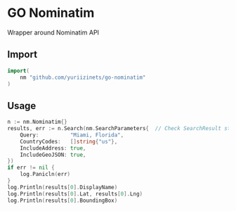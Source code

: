 
# GO Nominatim

Wrapper around Nominatim API

## Import

```go
import(
    nm "github.com/yuriizinets/go-nominatim"
)
```

## Usage

```go
n := nm.Nominatim{}
results, err := n.Search(nm.SearchParameters{  // Check SearchResult struct for details
    Query:          "Miami, Florida",
    CountryCodes:   []string{"us"},
    IncludeAddress: true,
    IncludeGeoJSON: true,
})
if err != nil {
    log.Panicln(err)
}
log.Println(results[0].DisplayName)
log.Println(results[0].Lat, results[0].Lng)
log.Println(results[0].BoundingBox)
```
